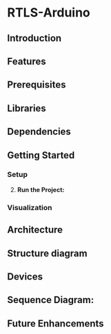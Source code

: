 # RTLS-Arduino

## Introduction

## Features


## Prerequisites

## Libraries

## Dependencies

## Getting Started

### Setup

2. **Run the Project:**


### Visualization

## Architecture

## Structure diagram 

## Devices


## Sequence Diagram:


## Future Enhancements

